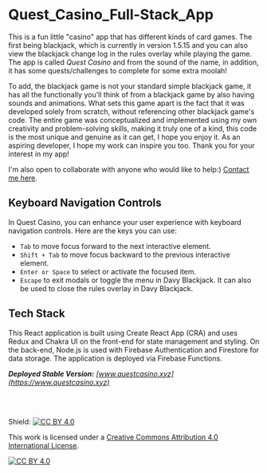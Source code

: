 # Quest_Casino_Full-Stack_App
This is a fun little "casino" app that has different kinds of card games. The first being blackjack, which is currently in version 1.5.15 and you can also view the blackjack change log in the rules overlay while playing the game. The app is called _Quest Casino_ and from the sound of the name, in addition, it has some quests/challenges to complete for some extra moolah!

To add, the blackjack game is not your standard simple blackjack game, it has all the functionally you'll think of from a blackjack game by also having sounds and animations. What sets this game apart is the fact that it was developed solely from scratch, without referencing other blackjack game's code. The entire game was conceptualized and implemented using my own creativity and problem-solving skills, making it truly one of a kind, this code is the most unique and genuine as it can get, I hope you enjoy it. As an aspiring developer, I hope my work can inspire you too. Thank you for your interest in my app!

I'm also open to collaborate with anyone who would like to help:) [Contact me here](mailto:davidbish2002@hotmail.com).

## Keyboard Navigation Controls
In Quest Casino, you can enhance your user experience with keyboard navigation controls. Here are the keys you can use:
- `Tab` to move focus forward to the next interactive element.
- `Shift + Tab` to move focus backward to the previous interactive element.
- `Enter or Space` to select or activate the focused item.
- `Escape` to exit modals or toggle the menu in Davy Blackjack. It can also be used to close the rules overlay in Davy Blackjack.

## Tech Stack
This React application is built using Create React App (CRA) and uses Redux and Chakra UI on the front-end for state management and styling. On the back-end, Node.js is used with Firebase Authentication and 
Firestore for data storage. The application is deployed via Firebase Functions.

_**Deployed Stable Version:** [www.questcasino.xyz](https://www.questcasino.xyz)_

<br /><br />

Shield: [![CC BY 4.0][cc-by-shield]][cc-by]

This work is licensed under a
[Creative Commons Attribution 4.0 International License][cc-by].

[![CC BY 4.0][cc-by-image]][cc-by]

[cc-by]: http://creativecommons.org/licenses/by/4.0/
[cc-by-image]: https://i.creativecommons.org/l/by/4.0/88x31.png
[cc-by-shield]: https://img.shields.io/badge/License-CC%20BY%204.0-lightgrey.svg
